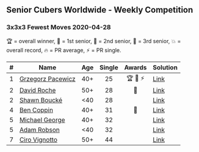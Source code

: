 ## Senior Cubers Worldwide - Weekly Competition
### 3x3x3 Fewest Moves 2020-04-28

🏆 = overall winner, 🥇 = 1st senior, 🥈 = 2nd senior, 🥉 = 3rd senior, 💥 = overall record, 🔥 = PR average, ⚡ = PR single.

| # | Name | Age | Single | Awards | Solution |
| :--: | -- | :--: | :--: | :--: | :-- |
| 1 | [Grzegorz Pacewicz](../../persons/grzegorz_pacewicz/333fm.md) | 40+ | 25 | 🏆 🥇 ⚡ | [Link](https://www.facebook.com/events/339284923718995/permalink/341683326812488/) |
| 2 | [David Roche](../../persons/david_roche/333fm.md) | 50+ | 28 | 🥈 | [Link](https://www.facebook.com/events/339284923718995/permalink/343729683274519/) |
| 2 | [Shawn Boucké](../../persons/shawn_boucke/333fm.md) | <40 | 28 |  | [Link](https://www.facebook.com/events/339284923718995/permalink/339355220378632/) |
| 4 | [Ben Coppin](../../persons/ben_coppin/333fm.md) | 40+ | 31 | 🥉 | [Link](https://www.facebook.com/events/339284923718995/permalink/339287250385429/) |
| 5 | [Michael George](../../persons/michael_george/333fm.md) | 40+ | 32 |  | [Link](https://www.facebook.com/events/339284923718995/permalink/340759803571507/) |
| 5 | [Adam Robson](../../persons/adam_robson/333fm.md) | <40 | 32 |  | [Link](https://www.facebook.com/events/339284923718995/permalink/340722156908605/) |
| 7 | [Ciro Vignotto](../../persons/ciro_vignotto/333fm.md) | 50+ | 44 |  | [Link](https://www.facebook.com/events/339284923718995/permalink/339353070378847/) |

<!-- Global site tag (gtag.js) - Google Analytics -->
<script async src="https://www.googletagmanager.com/gtag/js?id=UA-86348435-3"></script>
<script>window.dataLayer = window.dataLayer || []; function gtag() {dataLayer.push(arguments);} gtag('js', new Date()); gtag('config', 'UA-86348435-3');</script>
